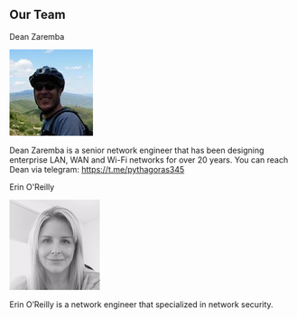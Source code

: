 ## Our Team

Dean Zaremba

![](https://github.com/Pythagoras51213/tronsr-template/blob/master/Dean%20Profile.jpg?raw=true) 

Dean Zaremba is a senior network engineer that has been designing enterprise LAN, WAN and Wi-Fi networks for over 20 years. You can reach Dean via telegram: https://t.me/pythagoras345



Erin  O'Reilly 

![](https://github.com/Pythagoras51213/tronsr-template/blob/master/Erin%20Profile.jpeg?raw=true) 

Erin O’Reilly is a network engineer that specialized in network security.  



